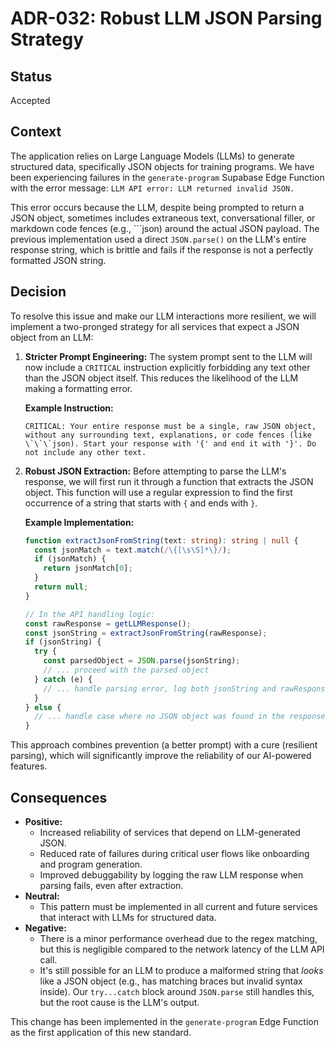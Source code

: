 # ADR-032: Robust LLM JSON Parsing Strategy

## Status

Accepted

## Context

The application relies on Large Language Models (LLMs) to generate structured data, specifically JSON objects for training programs. We have been experiencing failures in the `generate-program` Supabase Edge Function with the error message: `LLM API error: LLM returned invalid JSON.`

This error occurs because the LLM, despite being prompted to return a JSON object, sometimes includes extraneous text, conversational filler, or markdown code fences (e.g., \`\`\`json) around the actual JSON payload. The previous implementation used a direct `JSON.parse()` on the LLM's entire response string, which is brittle and fails if the response is not a perfectly formatted JSON string.

## Decision

To resolve this issue and make our LLM interactions more resilient, we will implement a two-pronged strategy for all services that expect a JSON object from an LLM:

1.  **Stricter Prompt Engineering:** The system prompt sent to the LLM will now include a `CRITICAL` instruction explicitly forbidding any text other than the JSON object itself. This reduces the likelihood of the LLM making a formatting error.

    **Example Instruction:**
    ```
    CRITICAL: Your entire response must be a single, raw JSON object, without any surrounding text, explanations, or code fences (like \`\`\`json). Start your response with '{' and end it with '}'. Do not include any other text.
    ```

2.  **Robust JSON Extraction:** Before attempting to parse the LLM's response, we will first run it through a function that extracts the JSON object. This function will use a regular expression to find the first occurrence of a string that starts with `{` and ends with `}`.

    **Example Implementation:**
    ```typescript
    function extractJsonFromString(text: string): string | null {
      const jsonMatch = text.match(/\{[\s\S]*\}/);
      if (jsonMatch) {
        return jsonMatch[0];
      }
      return null;
    }

    // In the API handling logic:
    const rawResponse = getLLMResponse();
    const jsonString = extractJsonFromString(rawResponse);
    if (jsonString) {
      try {
        const parsedObject = JSON.parse(jsonString);
        // ... proceed with the parsed object
      } catch (e) {
        // ... handle parsing error, log both jsonString and rawResponse
      }
    } else {
      // ... handle case where no JSON object was found in the response
    }
    ```

This approach combines prevention (a better prompt) with a cure (resilient parsing), which will significantly improve the reliability of our AI-powered features.

## Consequences

*   **Positive:**
    *   Increased reliability of services that depend on LLM-generated JSON.
    *   Reduced rate of failures during critical user flows like onboarding and program generation.
    *   Improved debuggability by logging the raw LLM response when parsing fails, even after extraction.
*   **Neutral:**
    *   This pattern must be implemented in all current and future services that interact with LLMs for structured data.
*   **Negative:**
    *   There is a minor performance overhead due to the regex matching, but this is negligible compared to the network latency of the LLM API call.
    *   It's still possible for an LLM to produce a malformed string that *looks* like a JSON object (e.g., has matching braces but invalid syntax inside). Our `try...catch` block around `JSON.parse` still handles this, but the root cause is the LLM's output.

This change has been implemented in the `generate-program` Edge Function as the first application of this new standard.
